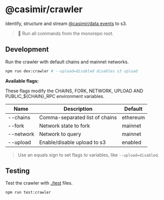 # @casimir/crawler

Identify, structure and stream [@casimir/data events](common/data/src/schemas/event.schema.json) to s3.

> 🚩 Run all commands from the monorepo root.

## Development

Run the crawler with default chains and mainnet networks.

```zsh
npm run dev:crawler # --upload=disabled disables s3 upload
```

**Available flags:**

These flags modify the CHAINS, FORK, NETWORK, UPLOAD AND PUBLIC_${CHAIN}_RPC environment variables.

| Name | Description | Default |
| - | - | - |
| --chains | Comma-separated list of chains | ethereum |
| --fork | Network state to fork | mainnet |
| --network | Network to query | mainnet |
| --upload | Enable/disable upload to s3 | enabled |

> Use an equals sign to set flags to variables, like `--upload=disabled`.

## Testing

Test the crawler with [./test](./test/) files.

```zsh
npm run test:crawler
```